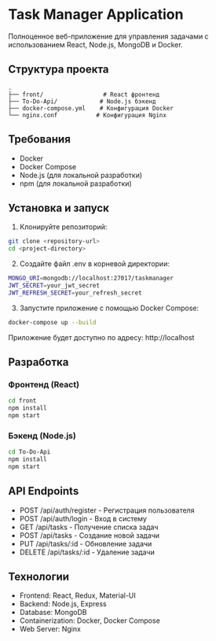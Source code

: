 # Task Manager Application

Полноценное веб-приложение для управления задачами с использованием React, Node.js, MongoDB и Docker.

## Структура проекта

```
.
├── front/                 # React фронтенд
├── To-Do-Api/            # Node.js бэкенд
├── docker-compose.yml    # Конфигурация Docker
└── nginx.conf           # Конфигурация Nginx
```

## Требования

- Docker
- Docker Compose
- Node.js (для локальной разработки)
- npm (для локальной разработки)

## Установка и запуск

1. Клонируйте репозиторий:
```bash
git clone <repository-url>
cd <project-directory>
```

2. Создайте файл .env в корневой директории:
```bash
MONGO_URI=mongodb://localhost:27017/taskmanager
JWT_SECRET=your_jwt_secret
JWT_REFRESH_SECRET=your_refresh_secret
```

3. Запустите приложение с помощью Docker Compose:
```bash
docker-compose up --build
```

Приложение будет доступно по адресу: http://localhost

## Разработка

### Фронтенд (React)

```bash
cd front
npm install
npm start
```

### Бэкенд (Node.js)

```bash
cd To-Do-Api
npm install
npm start
```

## API Endpoints

- POST /api/auth/register - Регистрация пользователя
- POST /api/auth/login - Вход в систему
- GET /api/tasks - Получение списка задач
- POST /api/tasks - Создание новой задачи
- PUT /api/tasks/:id - Обновление задачи
- DELETE /api/tasks/:id - Удаление задачи

## Технологии

- Frontend: React, Redux, Material-UI
- Backend: Node.js, Express
- Database: MongoDB
- Containerization: Docker, Docker Compose
- Web Server: Nginx 